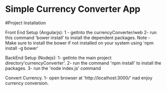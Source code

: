 
# Simple Currency Converter App

#Project Installation

Front End Setup (Angularjs):
  1 - getInto the currencyConverter/web
  2- run this command 'bower install' to install the dependent packages.
  Note - Make sure to install the bower if not installed on your system using 'npm install -g bower'

BackEnd Setup (Nodejs):
  1- getInto the main project directory'currencyConverter'.
  2- run the command 'npm install' to install the packages.
  3- run the 'node index.js' command


Convert Currency.
    1- open browser at 'http://localhost:3000/' nad enjoy currency conversion.